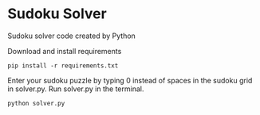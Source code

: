 # Sudoku Solver
Sudoku solver code created by Python

Download and install requirements

    pip install -r requirements.txt

Enter your sudoku puzzle by typing 0 instead of spaces in the sudoku grid in solver.py. Run solver.py in the terminal.
    
    python solver.py

